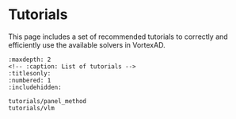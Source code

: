 # Tutorials

This page includes a set of recommended tutorials to correctly and efficiently use the available solvers in VortexAD. 

<!-- These tutorials are generated from Jupyter notebooks (.ipynb) and
walks the reader through Python scripts providing detailed
step-by-step instructions.
Each tutorial contains mix of code and text that shows the
functionality of your package.
Tutorials are intended for explaining the fundamental capabilities of the package
and they get progressively more complicated.
It is recommeded that the tutorials also include mathematical equations and outputs/visualization 
from running the script for better understanding for the users.

If no classification of tutorials is required, just remove the subpages for tutorials
and add the tutorial files directly into the toctree of this main tutorials page. -->

```{toctree}
:maxdepth: 2
<!-- :caption: List of tutorials -->
:titlesonly:
:numbered: 1
:includehidden:

tutorials/panel_method
tutorials/vlm
```
